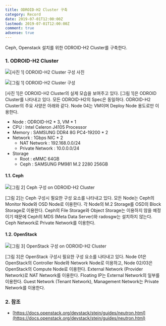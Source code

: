 ```yaml
---
title: ODROID-H2 Cluster 구축
category: Record
date: 2019-07-01T12:00:00Z
lastmod: 2019-07-01T12:00:00Z
comment: true
adsense: true
---
```


Ceph, Openstack 설치를 위한 ODROID-H2 Cluster를 구축한다.

### 1. ODROID-H2 Cluster

![[사진 1] ODROID-H2 Cluster 구성 사진]({{site.baseurl}}/images/record/ODROID-H2_Cluster_Build/Cluster_Photo.PNG)

![[그림 1] ODROID-H2 Cluster 구성]({{site.baseurl}}/images/record/ODROID-H2_Cluster_Build/Cluster.PNG)

[사진 1]은 ODROID-H2 Cluster의 실제 모습을 보여주고 있다. [그림 1]은 ODROID Cluster를 나타내고 있다. 모든 ODROID-H2의 Spec은 동일하다. ODROID-H2 Cluster의 주요 사양은 아래와 같다. Node 04는 VM이며 Deploy Node 용도로만 이용한다.

* Node : ODROID-H2 * 3, VM * 1
* CPU : Intel Celeron J4105 Processor
* Memory : SAMSUNG DDR4 8G PC4-19200 * 2
* Network : 1Gbps NIC * 2
  * NAT Network : 192.168.0.0/24
  * Private Network : 10.0.0.0/24
* Storage
  * Root : eMMC 64GB
  * Ceph : SAMSUNG PM981 M.2 2280 256GB

#### 1.1. Ceph

![[그림 2] Ceph 구성 on ODROID-H2 Cluster]({{site.baseurl}}/images/record/ODROID-H2_Cluster_Build/Ceph.PNG)

[그림 2]는 Ceph 구성시 필요한 구성 요소를 나타내고 있다. 모든 Node는 Ceph의 Monitor Node와 OSD Node로 이용한다. 각 Node의 M.2 Storage를 OSD의 Block Storage로 이용한다. Ceph의 File Storage와 Object Storage는 이용하지 않을 예정이기 때문에 Ceph의 MDS (Meta Data Server)와 radosgw는 설치하지 않는다. Ceph Network로 Private Network를 이용한다.

#### 1.2. OpenStack

![[그림 3] OpenStack 구성 on ODROID-H2 Cluster]({{site.baseurl}}/images/record/ODROID-H2_Cluster_Build/OpenStack.PNG)

[그림 3]은 OpenStack 구성시 필요한 구성 요소를 나타내고 있다. Node 01은 OpenStack의 Controller Node와 Network Node로 이용하고, Node 02/03은 OpenStack의 Compute Node로 이용한다. External Network (Provider Network)로 NAT Network를 이용한다. Floating IP는 External Network의 일부를 이용한다. Guest Network (Tenant Network), Management Network는 Private Network를 이용한다.

### 2. 참조

* [https://docs.openstack.org/devstack/stein/guides/neutron.html](https://docs.openstack.org/devstack/stein/guides/neutron.html)